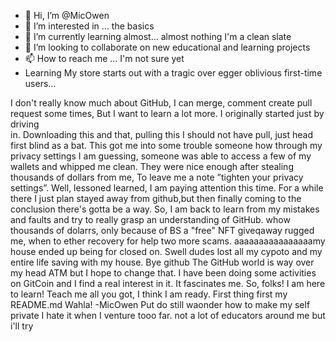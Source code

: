 - 👋 Hi, I’m @MicOwen 
- 👀 I’m interested in ... the basics 
- 🌱 I’m currently learning almost... almost nothing I'm a clean slate 
- 💞️ I’m looking to collaborate on new educational and learning projects 
- 📫 How to reach me ... I'm not sure yet 
- Learning
My store starts out with a tragic over egger oblivious first-time users... 

I don't really know much about GitHub, I can merge, comment create pull request some times, But I want to learn a lot more. I originally started just by driving  
in. Downloading this and that, pulling this I should not have pull, just head first blind as a bat. This got me into some trouble someone how through my  privacy settings I am guessing, someone was able to access a few of my wallets and whipped me clean. They were nice enough after stealing thousands of dollars from me, To leave me a note ”tighten your privacy settings”. Well, lessoned learned, I am paying attention this time. For a while there I just plan stayed away from github,but then finally coming to the conclusion there's gotta be a way. So, I am back to learn from my mistakes and faults and try to really grasp an understanding of GitHub. 
whow thousands of dolarrs, only  because of BS a "free" NFT giveqaway rugged me, when to ether recovery for help two more scams. aaaaaaaaaaaaaaaamy house ended up being for closed on. Swell dudes lost all my cypoto and my entire life saving with my house. Bye github
The GitHub world is way over my head ATM but I hope to change that. I have been doing some activities on GitCoin and I find a real interest in it. It fascinates me. So, folks! I am here to learn! Teach me all you got, I think I am ready. 
First thing first my README.md Wahla! 
-MicOwen
Put do still waonder how to make my self private
I hate it when I venture tooo far. not a lot of educators around me but i'll try
